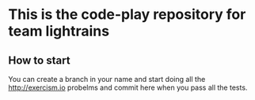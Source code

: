 # This is the code-play repository for team lightrains

## How to start
You can create a branch in your name and start doing all the http://exercism.io probelms and commit
here when you pass all the tests.
